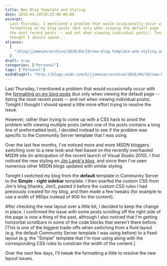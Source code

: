 ```yaml
---
title: New Blog Template and Styling
date: 2010-04-19T20:25:00-06:00
excerpt:
  Last Thursday, I mentioned a problem that would occasionally occur with the
  formatting on my blog posts (but only when viewing the default page -- listing
  the most recent posts -- and not when viewing individual posts). Tonight I
  thought I should spend...
aliases:
  [
    "/blog/jjameson/archive/2010/04/19/new-blog-template-and-styling.aspx",
  ]
draft: true
categories: ["Personal"]
tags: ["Personal"]
msdnBlogUrl: "http://blogs.msdn.com/b/jjameson/archive/2010/04/19/new-blog-template-and-styling.aspx"
---
```


Last Thursday, I mentioned a problem that would occasionally occur with the
[formatting on my blog posts](/blog/jjameson/2010/04/15/blog-post-formatting-issues)
(but only when viewing the default page -- listing the most recent posts -- and
not when viewing individual posts). Tonight I thought I should spend a little
more effort trying to resolve the issue.

However, rather than trying to come up with a CSS hack to avoid the problem with
viewing multiple posts (when one of the posts contains a long line of
preformatted text), I decided instead to see if the problem was specific to the
Community Server template that I was using.

Over the last few months, I've noticed more and more MSDN bloggers switching
over to a new look-and-feel based on the recently overhauled MSDN site (in
anticipation of the recent launch of Visual Studio 2010). I first noticed the
new styling on [Jim Lamb's blog](http://blogs.msdn.com/jimlamb/), and since then
I've seen numerous other MSDN blogs updated with similar styling.

Tonight I switched my blog from the **default** template in Community Server to
the **Simple - right sidebar** template. I then snarfed the custom CSS from
Jim's blog [thanks, Jim!], pasted it before the custom CSS rules I had
previously created for my blog, and then made a few tweaks (for example to use a
width of 960px instead of 900 for the content).

After checking the new layout over a little bit, I decided to keep the change in
place. I confirmed the issue with some posts scrolling off the right side of the
page is now a thing of the past, although I also noticed that I'm getting
horizontal scrollbars in some of the code blocks that weren't there before.
[This is one of the biggest trade-offs when switching from a fluid layout (e.g.
the default Community Server template I was using before) to a fixed layout
(e.g. the "Simple" template that I'm now using along with the corresponding CSS
rules to constrain the width of the content.]

Over the next few days, I'll tweak the formatting a little to resolve the new
layout issues.
